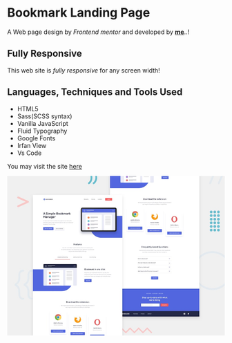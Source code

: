 # Bookmark Landing Page
A Web page design by *Frontend mentor* and developed by **[me](https://www.frontendmentor.io/profile/RocTanweer)**..!

## Fully Responsive
This web site is *fully responsive* for any screen width!

## Languages, Techniques and Tools Used
- HTML5
- Sass(SCSS syntax)
- Vanilla JavaScript
- Fluid Typography
- Google Fonts
- Irfan View
- Vs Code 

You may visit the site [here](https://roctanweer.github.io/bookmark/)

![site preview](./design/desktop-preview.jpg)

